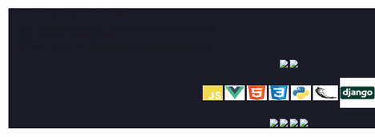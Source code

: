 
<div style="background-color: #1A1B27; width: 80em" > 
### Hi there 👋 I'm Marcos P S Viana






- 🔭 I’m currently working on Python Back-end Django / Flask
- 🌱 I’m currently learning VueJs 
- 📫 How to reach me: marcospaulo.silvaviana@gmail.com

<div align="center" style="background-color: #1A1B27; width: 80em" > 
 <div>
  <a href="https://github.com/marcospsviana">
  <img height="180em" src="https://github-readme-stats.vercel.app/api?username=marcospsviana&show_icons=true&theme=tokyonight&include_all_commits=true&count_private=true"/>
  <img height="180em" src="https://github-readme-stats.vercel.app/api/top-langs/?username=marcospsviana&layout=compact&langs_count=7&theme=tokyonight"/>
</div>
<div style="display: inline_block; background-color: #1A1B27; height:5em; width: 56.5em" ><br>
  <img align="center" alt="MarcosPSViana-Js" height="30" width="40" src="https://raw.githubusercontent.com/devicons/devicon/master/icons/javascript/javascript-plain.svg">
  <img align="center" alt="MarcosPSViana-VueJs" height="30" width="40" src="https://raw.githubusercontent.com/devicons/devicon/master/icons/vuejs/vuejs-original.svg">
  <img align="center" alt="MarcosPSViana-HTML" height="30" width="40" src="https://raw.githubusercontent.com/devicons/devicon/master/icons/html5/html5-original.svg">
  <img align="center" alt="MarcosPSViana-CSS" height="30" width="40" src="https://raw.githubusercontent.com/devicons/devicon/master/icons/css3/css3-original.svg">
  
  <img align="center" alt="MarcosPSViana-Python" height="30" width="40" src="https://raw.githubusercontent.com/devicons/devicon/master/icons/python/python-original.svg"> 
  <img align="center" alt="MarcosPSViana-Flask" height="30" width="50" src="https://raw.githubusercontent.com/devicons/devicon/master/icons/flask/flask-original.svg" style="background-color: #fff;">
  <img align="center" alt="MarcosPSViana-Django" height="60" width="70" src="https://raw.githubusercontent.com/devicons/devicon/master/icons/django/django-original.svg">
  
  
</div>
  
  ##
 
<div style="background-color: #1A1B27; width: 56.5em" > 
  
  <a href="https://instagram.com/marcospsviana" target="_blank"><img src="https://img.shields.io/badge/-Instagram-%23E4405F?style=for-the-badge&logo=instagram&logoColor=white" target="_blank"></a>
 	<!-- <a href="https://www.twitch.tv/marcospsvianai" target="_blank"><img src="https://img.shields.io/badge/Twitch-9146FF?style=for-the-badge&logo=twitch&logoColor=white" target="_blank"></a> -->
 <a href="https://discord.gg/#" target="_blank"><img src="https://img.shields.io/badge/Discord-7289DA?style=for-the-badge&logo=discord&logoColor=white" target="_blank"></a> 
  <a href = "mailto:marcospsviana@gmail.com"><img src="https://img.shields.io/badge/-Gmail-%23333?style=for-the-badge&logo=gmail&logoColor=white" target="_blank"></a>
  <a href="https://www.linkedin.com/in/marcos-paulo-silva-viana-a42baa209" target="_blank"><img src="https://img.shields.io/badge/-LinkedIn-%230077B5?style=for-the-badge&logo=linkedin&logoColor=white" target="_blank"></a> 
 
  
 
</div>
</div>
</div>